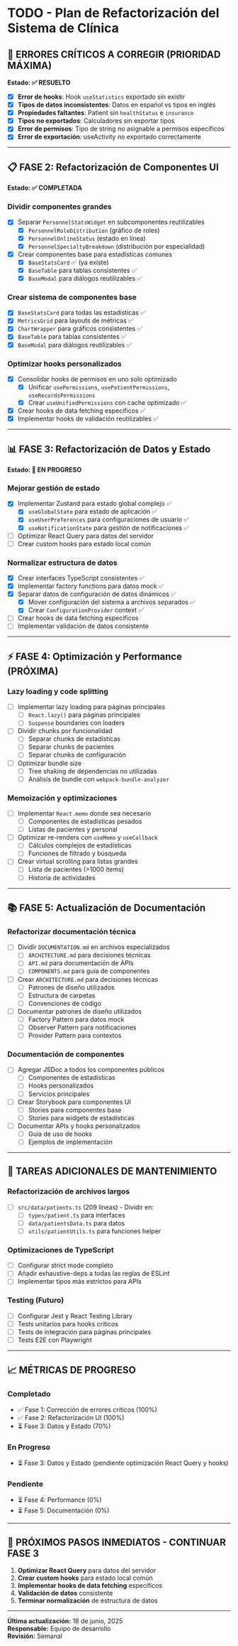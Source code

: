 
# TODO - Plan de Refactorización del Sistema de Clínica

## 🚨 ERRORES CRÍTICOS A CORREGIR (PRIORIDAD MÁXIMA)
**Estado: ✅ RESUELTO**

- [x] **Error de hooks**: Hook `useStatistics` exportado sin existir
- [x] **Tipos de datos inconsistentes**: Datos en español vs tipos en inglés
- [x] **Propiedades faltantes**: Patient sin `healthStatus` e `insurance`
- [x] **Tipos no exportados**: Calculadores sin exportar tipos
- [x] **Error de permisos**: Tipo de string no asignable a permisos específicos
- [x] **Error de exportación**: useActivity no exportado correctamente

---

## 📋 FASE 2: Refactorización de Componentes UI
**Estado: ✅ COMPLETADA**

### Dividir componentes grandes
- [x] Separar `PersonnelStatsWidget` en subcomponentes reutilizables
  - [x] `PersonnelRoleDistribution` (gráfico de roles)
  - [x] `PersonnelOnlineStatus` (estado en línea)
  - [x] `PersonnelSpecialtyBreakdown` (distribución por especialidad)
- [x] Crear componentes base para estadísticas comunes
  - [x] `BaseStatsCard` ✅ (ya existe)
  - [x] `BaseTable` para tablas consistentes ✅
  - [x] `BaseModal` para diálogos reutilizables ✅

### Crear sistema de componentes base
- [x] `BaseStatsCard` para todas las estadísticas ✅
- [x] `MetricsGrid` para layouts de métricas ✅
- [x] `ChartWrapper` para gráficos consistentes ✅
- [x] `BaseTable` para tablas consistentes ✅
- [x] `BaseModal` para diálogos reutilizables ✅

### Optimizar hooks personalizados
- [x] Consolidar hooks de permisos en uno solo optimizado
  - [x] Unificar `usePermissions`, `usePatientPermissions`, `useRecordsPermissions`
  - [x] Crear `useUnifiedPermissions` con cache optimizado ✅
- [x] Crear hooks de data fetching específicos ✅
- [x] Implementar hooks de validación reutilizables ✅

---

## 📊 FASE 3: Refactorización de Datos y Estado
**Estado: 🔄 EN PROGRESO**

### Mejorar gestión de estado
- [x] Implementar Zustand para estado global complejo ✅
  - [x] `useGlobalState` para estado de aplicación ✅
  - [x] `useUserPreferences` para configuraciones de usuario ✅
  - [x] `useNotificationState` para gestión de notificaciones ✅
- [ ] Optimizar React Query para datos del servidor
- [ ] Crear custom hooks para estado local común

### Normalizar estructura de datos
- [x] Crear interfaces TypeScript consistentes ✅
- [x] Implementar factory functions para datos mock ✅
- [x] Separar datos de configuración de datos dinámicos ✅
  - [x] Mover configuración del sistema a archivos separados ✅
  - [x] Crear `ConfigurationProvider` context ✅
- [ ] Crear hooks de data fetching específicos
- [ ] Implementar validación de datos consistente

---

## ⚡ FASE 4: Optimización y Performance (PRÓXIMA)

### Lazy loading y code splitting
- [ ] Implementar lazy loading para páginas principales
  - [ ] `React.lazy()` para páginas principales
  - [ ] `Suspense` boundaries con loaders
- [ ] Dividir chunks por funcionalidad
  - [ ] Separar chunks de estadísticas
  - [ ] Separar chunks de pacientes
  - [ ] Separar chunks de configuración
- [ ] Optimizar bundle size
  - [ ] Tree shaking de dependencias no utilizadas
  - [ ] Análisis de bundle con `webpack-bundle-analyzer`

### Memoización y optimizaciones
- [ ] Implementar `React.memo` donde sea necesario
  - [ ] Componentes de estadísticas pesados
  - [ ] Listas de pacientes y personal
- [ ] Optimizar re-renders con `useMemo` y `useCallback`
  - [ ] Cálculos complejos de estadísticas
  - [ ] Funciones de filtrado y búsqueda
- [ ] Crear virtual scrolling para listas grandes
  - [ ] Lista de pacientes (>1000 items)
  - [ ] Historia de actividades

---

## 📚 FASE 5: Actualización de Documentación

### Refactorizar documentación técnica
- [ ] Dividir `DOCUMENTATION.md` en archivos especializados
  - [ ] `ARCHITECTURE.md` para decisiones técnicas
  - [ ] `API.md` para documentación de APIs
  - [ ] `COMPONENTS.md` para guía de componentes
- [ ] Crear `ARCHITECTURE.md` para decisiones técnicas
  - [ ] Patrones de diseño utilizados
  - [ ] Estructura de carpetas
  - [ ] Convenciones de código
- [ ] Documentar patrones de diseño utilizados
  - [ ] Factory Pattern para datos mock
  - [ ] Observer Pattern para notificaciones
  - [ ] Provider Pattern para contextos

### Documentación de componentes
- [ ] Agregar JSDoc a todos los componentes públicos
  - [ ] Componentes de estadísticas
  - [ ] Hooks personalizados
  - [ ] Servicios principales
- [ ] Crear Storybook para componentes UI
  - [ ] Stories para componentes base
  - [ ] Stories para widgets de estadísticas
- [ ] Documentar APIs y hooks personalizados
  - [ ] Guía de uso de hooks
  - [ ] Ejemplos de implementación

---

## 🔧 TAREAS ADICIONALES DE MANTENIMIENTO

### Refactorización de archivos largos
- [ ] `src/data/patients.ts` (209 líneas) - Dividir en:
  - [ ] `types/patient.ts` para interfaces
  - [ ] `data/patientsData.ts` para datos
  - [ ] `utils/patientUtils.ts` para funciones helper

### Optimizaciones de TypeScript
- [ ] Configurar strict mode completo
- [ ] Añadir exhaustive-deps a todas las reglas de ESLint
- [ ] Implementar tipos más estrictos para APIs

### Testing (Futuro)
- [ ] Configurar Jest y React Testing Library
- [ ] Tests unitarios para hooks críticos
- [ ] Tests de integración para páginas principales
- [ ] Tests E2E con Playwright

---

## 📈 MÉTRICAS DE PROGRESO

### Completado
- ✅ Fase 1: Corrección de errores críticos (100%)
- ✅ Fase 2: Refactorización UI (100%)
- ⏳ Fase 3: Datos y Estado (70%)

### En Progreso
- ⏳ Fase 3: Datos y Estado (pendiente optimización React Query y hooks)

### Pendiente
- ⏳ Fase 4: Performance (0%)
- ⏳ Fase 5: Documentación (0%)

---

## 🎯 PRÓXIMOS PASOS INMEDIATOS - CONTINUAR FASE 3

1. **Optimizar React Query** para datos del servidor
2. **Crear custom hooks** para estado local común
3. **Implementar hooks de data fetching** específicos
4. **Validación de datos** consistente
5. **Terminar normalización** de estructura de datos

---

**Última actualización:** 18 de junio, 2025  
**Responsable:** Equipo de desarrollo  
**Revisión:** Semanal
